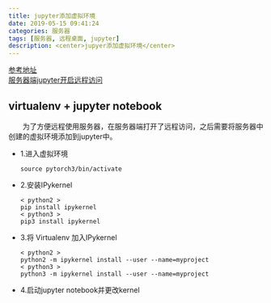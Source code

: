 ```yaml
---
title: jupyter添加虚拟环境
date: 2019-05-15 09:41:24
categories: 服务器
tags: [服务器, 远程桌面, jupyter]
description: <center>jupyer添加虚拟环境</center>
---
```

[参考地址](https://www.jianshu.com/p/0432155d1bef)  
[服务器端jupyter开启远程访问](https://blog.csdn.net/simple_the_best/article/details/77005400)  

## virtualenv + jupyter notebook

&emsp;&emsp;为了方便远程使用服务器，在服务器端打开了远程访问，之后需要将服务器中创建的虚拟环境添加到jupyter中。

* 1.进入虚拟环境  

   ```shell
   source pytorch3/bin/activate
   ```

* 2.安装IPykernel

   ```shell
   < python2 >
   pip install ipykernel
   < python3 >
   pip3 install ipykernel
   ```

* 3.将 Virtualenv 加入IPykernel

    ```shell
    < python2 >
    python2 -m ipykernel install --user --name=myproject
    < python3 >
    python3 -m ipykernel install --user --name=myproject
    ```

* 4.启动jupyter notebook并更改kernel
